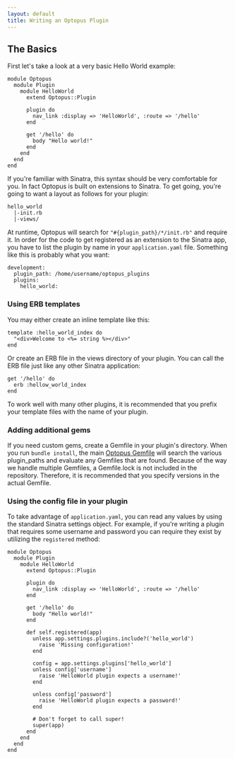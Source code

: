 ```yaml
---
layout: default
title: Writing an Optopus Plugin
---
```


## The Basics

First let's take a look at a very basic Hello World example:

    module Optopus
      module Plugin
        module HelloWorld
          extend Optopus::Plugin

          plugin do
            nav_link :display => 'HelloWorld', :route => '/hello'
          end

          get '/hello' do
            body "Hello world!"
          end
        end
      end
    end

If you're familiar with Sinatra, this syntax should be very comfortable for you. In fact Optopus is built on extensions to Sinatra. To get going, you're going to want a layout as follows for your plugin:

    hello_world
      |-init.rb
      |-views/

At runtime, Optopus will search for <code>"#{plugin_path}/*/init.rb"</code> and require it. In order for the code to get registered as an extension to the Sinatra app, you have to list the plugin by name in your <code>application.yaml</code> file. Something like this is probably what you want:

    development:
      plugin_path: /home/username/optopus_plugins
      plugins:
        hello_world:

### Using ERB templates

You may either create an inline template like this:

    template :hello_world_index do
      "<div>Welcome to <%= string %></div>"
    end

Or create an ERB file in the views directory of your plugin. You can call the ERB file just like any other Sinatra application:

    get '/hello' do
      erb :hellow_world_index
    end

To work well with many other plugins, it is recommended that you prefix your template files with the name of your plugin.

### Adding additional gems

If you need custom gems, create a Gemfile in your plugin's directory. When you run <code>bundle install</code>, the main <a href="https://github.com/crazed/optopus/blob/master/Gemfile">Optopus Gemfile</a> will search the various plugin_paths and evaluate any Gemfiles that are found. Because of the way we handle multiple Gemfiles, a Gemfile.lock is not included in the repository. Therefore, it is recommended that you specify versions in the actual Gemfile.

### Using the config file in your plugin

To take advantage of <code>application.yaml</code>, you can read any values by using the standard Sinatra settings object. For example, if you're writing a plugin that requires some username and password you can require they exist by utilizing the <code>registered</code> method:

    module Optopus
      module Plugin
        module HelloWorld
          extend Optopus::Plugin

          plugin do
            nav_link :display => 'HelloWorld', :route => '/hello'
          end

          get '/hello' do
            body "Hello world!"
          end

          def self.registered(app)
            unless app.settings.plugins.include?('hello_world')
              raise 'Missing configuration!'
            end

            config = app.settings.plugins['hello_world']
            unless config['username']
              raise 'HelloWorld plugin expects a username!'
            end

            unless config['password']
              raise 'HelloWorld plugin expects a password!'
            end

            # Don't forget to call super!
            super(app)
          end
        end
      end
    end
